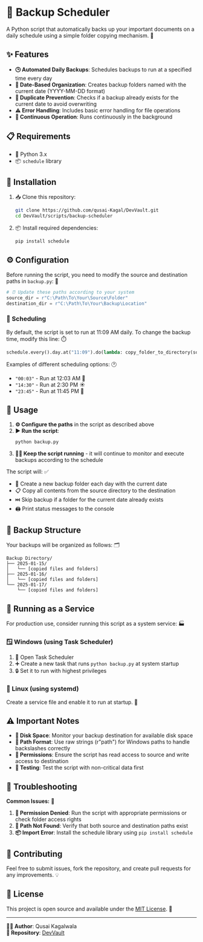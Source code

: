 # 📁 Backup Scheduler

A Python script that automatically backs up your important documents on a daily schedule using a simple folder copying mechanism. 🔄

## ✨ Features

- **🕒 Automated Daily Backups**: Schedules backups to run at a specified time every day
- **📅 Date-Based Organization**: Creates backup folders named with the current date (YYYY-MM-DD format)
- **🚫 Duplicate Prevention**: Checks if a backup already exists for the current date to avoid overwriting
- **⚠️ Error Handling**: Includes basic error handling for file operations
- **🔄 Continuous Operation**: Runs continuously in the background

## 📋 Requirements

- 🐍 Python 3.x
- 📦 `schedule` library

## 🚀 Installation

1. 📥 Clone this repository:
   ```bash
   git clone https://github.com/qusai-Kagal/DevVault.git
   cd DevVault/scripts/backup-scheduler
   ```

2. 📦 Install required dependencies:
   ```bash
   pip install schedule
   ```

## ⚙️ Configuration

Before running the script, you need to modify the source and destination paths in `backup.py`: 📝

```python
# ⏰ Update these paths according to your system
source_dir = r"C:\Path\To\Your\Source\Folder"
destination_dir = r"C:\Path\To\Your\Backup\Location"
```

### 📅 Scheduling

By default, the script is set to run at 11:09 AM daily. To change the backup time, modify this line: ⏱️

```python
schedule.every().day.at("11:09").do(lambda: copy_folder_to_directory(source_dir, destination_dir))
```

Examples of different scheduling options: 🕐
- `"00:03"` - Run at 12:03 AM 🌙
- `"14:30"` - Run at 2:30 PM ☀️
- `"23:45"` - Run at 11:45 PM 🌙

## 🎯 Usage

1. **⚙️ Configure the paths** in the script as described above
2. **▶️ Run the script**:
   ```bash
   python backup.py
   ```
3. **🏃‍♂️ Keep the script running** - it will continue to monitor and execute backups according to the schedule

The script will: ✅
- 📁 Create a new backup folder each day with the current date
- 📋 Copy all contents from the source directory to the destination
- ⏭️ Skip backup if a folder for the current date already exists
- 🖨️ Print status messages to the console

## 📂 Backup Structure

Your backups will be organized as follows: 🗂️
```
Backup Directory/
├── 2025-01-15/
│   └── [copied files and folders]
├── 2025-01-16/
│   └── [copied files and folders]
└── 2025-01-17/
    └── [copied files and folders]
```

## 🔧 Running as a Service

For production use, consider running this script as a system service: 🏭

### 🪟 Windows (using Task Scheduler)
1. 📅 Open Task Scheduler
2. ➕ Create a new task that runs `python backup.py` at system startup
3. 🔒 Set it to run with highest privileges

### 🐧 Linux (using systemd)
Create a service file and enable it to run at startup. 🚀

## ⚠️ Important Notes

- **💾 Disk Space**: Monitor your backup destination for available disk space
- **📍 Path Format**: Use raw strings (r"path") for Windows paths to handle backslashes correctly
- **🔐 Permissions**: Ensure the script has read access to source and write access to destination
- **🧪 Testing**: Test the script with non-critical data first

## 🔧 Troubleshooting

**Common Issues:** 🚨

1. **🚫 Permission Denied**: Run the script with appropriate permissions or check folder access rights
2. **📂 Path Not Found**: Verify that both source and destination paths exist
3. **📦 Import Error**: Install the schedule library using `pip install schedule`

## 🤝 Contributing

Feel free to submit issues, fork the repository, and create pull requests for any improvements. 💡

## 📄 License

This project is open source and available under the [MIT License](LICENSE). 📜

---

**👨‍💻 Author**: Qusai Kagalwala  
**📁 Repository**: [DevVault](https://github.com/qusai-Kagal/DevVault)
